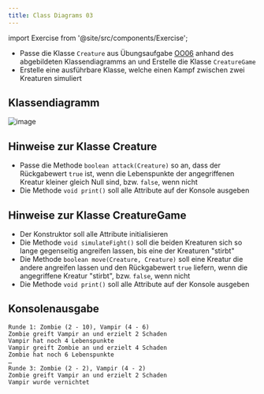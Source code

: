 ```yaml
---
title: Class Diagrams 03
---
```


import Exercise from '@site/src/components/Exercise';

- Passe die Klasse `Creature` aus Übungsaufgabe [OO06](../oo/oo06.md) anhand
  des abgebildeten Klassendiagramms an und Erstelle die Klasse `CreatureGame`
- Erstelle eine ausführbare Klasse, welche einen Kampf zwischen zwei Kreaturen
  simuliert

## Klassendiagramm

![image](https://user-images.githubusercontent.com/47243617/177834012-3acc46b6-fd7d-4ed4-b82a-a965de5abb0d.png)

## Hinweise zur Klasse Creature

- Passe die Methode `boolean attack(Creature)` so an, dass der Rückgabewert
  `true` ist, wenn die Lebenspunkte der angegriffenen Kreatur kleiner gleich
  Null sind, bzw. `false`, wenn nicht
- Die Methode `void print()` soll alle Attribute auf der Konsole ausgeben

## Hinweise zur Klasse CreatureGame

- Der Konstruktor soll alle Attribute initialisieren
- Die Methode `void simulateFight()` soll die beiden Kreaturen sich so lange
  gegenseitig angreifen lassen, bis eine der Kreaturen "stirbt"
- Die Methode `boolean move(Creature, Creature)` soll eine Kreatur die andere
  angreifen lassen und den Rückgabewert `true` liefern, wenn die angegriffene
  Kreatur "stirbt", bzw. `false`, wenn nicht
- Die Methode `void print()` soll alle Attribute auf der Konsole ausgeben

## Konsolenausgabe

```console
Runde 1: Zombie (2 - 10), Vampir (4 - 6)
Zombie greift Vampir an und erzielt 2 Schaden
Vampir hat noch 4 Lebenspunkte
Vampir greift Zombie an und erzielt 4 Schaden
Zombie hat noch 6 Lebenspunkte
…
Runde 3: Zombie (2 - 2), Vampir (4 - 2)
Zombie greift Vampir an und erzielt 2 Schaden
Vampir wurde vernichtet
```

<Exercise pullRequest="38" branchSuffix="class-diagrams/03" />
